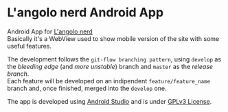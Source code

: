 # L'angolo nerd Android App
Android App for [L'angolo nerd](http://www.langolonerd.it)    
Basically it's a WebView used to show mobile version of the site with some useful features.   
    
The development follows the `git-flow branching pattern`, using `develop` as the _bleeding edge_ (and _more unstable_) branch and `master` as the _release branch_.    
Each feature will be developed on an indipendent `feature/feature_name` branch and, once finished, merged into the `develop` one.    

The app is developed using [Android Studio](https://developer.android.com/studio/index.html) and is under [GPLv3 License](https://www.gnu.org/licenses/gpl-3.0.en.html).
